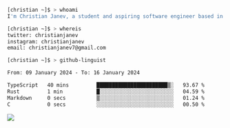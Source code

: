```bash
[christian ~]$ > whoami
I'm Christian Janev, a student and aspiring software engineer based in Chicago, IL
```
```bash
[christian ~]$ > whereis
twitter: christianjanev
instagram: christianjanev
email: christianjanev7@gmail.com
```

```bash
[christian ~]$ > github-linguist
```
<!--START_SECTION:waka-->

```txt
From: 09 January 2024 - To: 16 January 2024

TypeScript   40 mins         ███████████████████████▒░   93.67 %
Rust         1 min           █░░░░░░░░░░░░░░░░░░░░░░░░   04.59 %
Markdown     0 secs          ▒░░░░░░░░░░░░░░░░░░░░░░░░   01.24 %
C            0 secs          ░░░░░░░░░░░░░░░░░░░░░░░░░   00.50 %
```

<!--END_SECTION:waka-->

![](https://komarev.com/ghpvc/?username=christianjanev)

